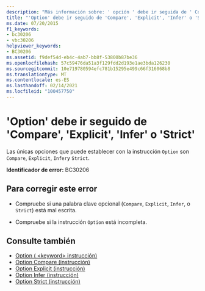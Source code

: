 ```yaml
---
description: "Más información sobre: ' opción ' debe ir seguida de ' Compare ', ' explicit ', ' Infer ' o ' STRICT '"
title: "'Option' debe ir seguido de 'Compare', 'Explicit', 'Infer' o 'Strict'"
ms.date: 07/20/2015
f1_keywords:
- bc30206
- vbc30206
helpviewer_keywords:
- BC30206
ms.assetid: f9def54d-eb4c-4ab7-bb8f-53800b87be36
ms.openlocfilehash: 57c59476da51a3f129fdd2d193e1ae3bda126230
ms.sourcegitcommit: 10e719780594efc781b15295e499c66f316068b8
ms.translationtype: MT
ms.contentlocale: es-ES
ms.lasthandoff: 02/14/2021
ms.locfileid: "100457750"
---
```

# <a name="option-must-be-followed-by-compare-explicit-infer-or-strict"></a>'Option' debe ir seguido de 'Compare', 'Explicit', 'Infer' o 'Strict'

Las únicas opciones que puede establecer con la instrucción `Option` son `Compare`, `Explicit`, `Infer`y `Strict`.  
  
 **Identificador de error:** BC30206  
  
## <a name="to-correct-this-error"></a>Para corregir este error  
  
- Compruebe si una palabra clave opcional (`Compare`, `Explicit`, `Infer`, o `Strict`) está mal escrita.  
  
- Compruebe si la instrucción `Option` está incompleta.  
  
## <a name="see-also"></a>Consulte también

- [Option ( \<keyword> instrucción)](../language-reference/statements/option-keyword-statement.md)
- [Option Compare (instrucción)](../language-reference/statements/option-compare-statement.md)
- [Option Explicit (instrucción)](../language-reference/statements/option-explicit-statement.md)
- [Option Infer (instrucción)](../language-reference/statements/option-infer-statement.md)
- [Option Strict (instrucción)](../language-reference/statements/option-strict-statement.md)
